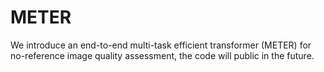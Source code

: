 # METER
We introduce an end-to-end multi-task efficient transformer (METER) for no-reference image quality assessment, the code will public in the future.
